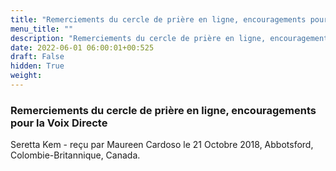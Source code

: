```yaml
---
title: "Remerciements du cercle de prière en ligne, encouragements pour la Voix Directe"
menu_title: ""
description: "Remerciements du cercle de prière en ligne, encouragements pour la Voix Directe"
date: 2022-06-01 06:00:01+00:525
draft: False
hidden: True
weight:
---
```

### Remerciements du cercle de prière en ligne, encouragements pour la Voix Directe

Seretta Kem - reçu par Maureen Cardoso le 21 Octobre 2018, Abbotsford, Colombie-Britannique, Canada.



